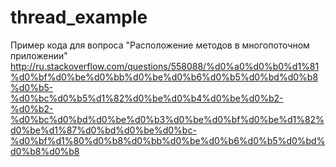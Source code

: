 # thread_example
Пример кода для вопроса "Расположение методов в многопоточном приложении"  http://ru.stackoverflow.com/questions/558088/%d0%a0%d0%b0%d1%81%d0%bf%d0%be%d0%bb%d0%be%d0%b6%d0%b5%d0%bd%d0%b8%d0%b5-%d0%bc%d0%b5%d1%82%d0%be%d0%b4%d0%be%d0%b2-%d0%b2-%d0%bc%d0%bd%d0%be%d0%b3%d0%be%d0%bf%d0%be%d1%82%d0%be%d1%87%d0%bd%d0%be%d0%bc-%d0%bf%d1%80%d0%b8%d0%bb%d0%be%d0%b6%d0%b5%d0%bd%d0%b8%d0%b8

